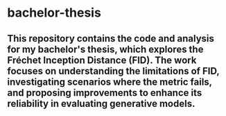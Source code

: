 # bachelor-thesis
This repository contains the code and analysis for my bachelor's thesis, which explores the Fréchet Inception Distance (FID). The work focuses on understanding the limitations of FID, investigating scenarios where the metric fails, and proposing improvements to enhance its reliability in evaluating generative models.
---

